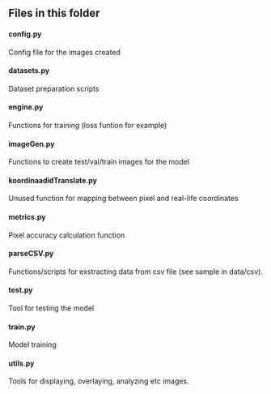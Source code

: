 ## Files in this folder

#### config.py 
Config file for the images created

#### datasets.py
Dataset preparation scripts

#### engine.py
Functions for training (loss funtion for example)

#### imageGen.py
Functions to create test/val/train images for the model

#### koordinaadidTranslate.py
Unused function for mapping between pixel and real-life coordinates

#### metrics.py
Pixel accuracy calculation function

#### parseCSV.py
Functions/scripts for exstracting data from csv file (see sample in data/csv).

#### test.py
Tool for testing the model

#### train.py
Model training

#### utils.py
Tools for displaying, overlaying, analyzing etc images.